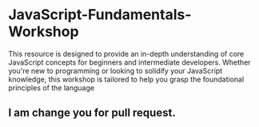 # JavaScript-Fundamentals-Workshop
This resource is designed to provide an in-depth understanding of core JavaScript concepts for beginners and intermediate developers. Whether you're new to programming or looking to solidify your JavaScript knowledge, this workshop is tailored to help you grasp the foundational principles of the language

## I am change you for pull request.
